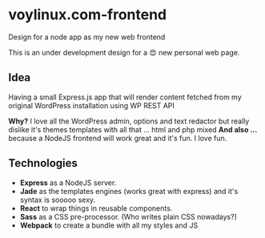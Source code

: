 # voylinux.com-frontend
Design for a node app as my new web frontend

This is an under development design for a :heart_eyes:
new personal web page.

## Idea
  Having a small Express.js app that will render content fetched from my original WordPress installation using WP REST API

  **Why?** I love all the WordPress admin, options and text redactor but
  really dislike it's themes templates with all that ... html and php mixed
  **And also ...** because a NodeJS frontend will work great and it's fun. I love fun.

## Technologies

- **Express** as a NodeJS server.
- **Jade** as the templates engines (works great with express) and it's syntax is sooooo sexy.
- **React** to wrap things in reusable components.
- **Sass** as a CSS pre-processor. (Who writes plain CSS nowadays?)
- **Webpack** to create a bundle with all my styles and JS
